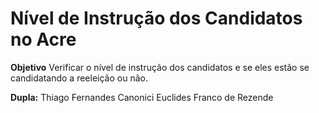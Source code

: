 # Nível de Instrução dos Candidatos no Acre

**Objetivo**
Verificar o nível de instrução dos candidatos e se eles estão se candidatando a reeleição ou não.

**Dupla:**
Thiago Fernandes Canonici
Euclides Franco de Rezende


